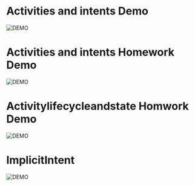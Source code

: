 # Activities and intents Demo
![DEMO](https://user-images.githubusercontent.com/44354817/53817963-63dfdf00-3f8f-11e9-82ba-6b8396004331.gif)
# Activities and intents Homework Demo
![DEMO](https://user-images.githubusercontent.com/44354817/53819888-ec13b380-3f92-11e9-959a-0598a7a78218.gif)
# Activitylifecycleandstate Homwork Demo
![DEMO](https://user-images.githubusercontent.com/44354817/53818315-fc765f00-3f8f-11e9-8983-397b6580b6c2.gif)
# ImplicitIntent
![DEMO](https://user-images.githubusercontent.com/44354817/53818482-3a738300-3f90-11e9-8e15-c2767dd0bf2b.gif)
